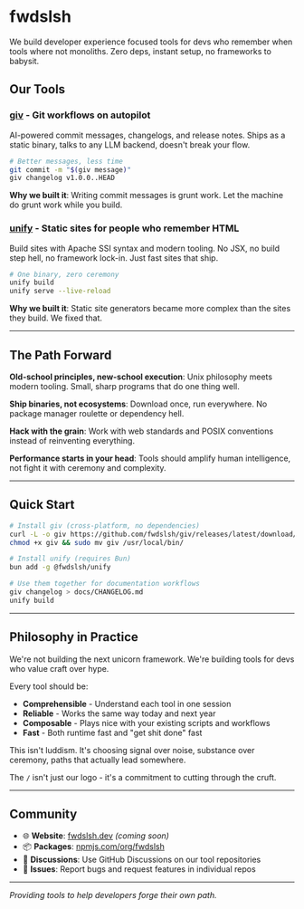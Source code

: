 # fwdslsh

We build developer experience focused tools for devs who remember when tools where not monoliths. Zero deps, instant setup, no frameworks to babysit.

## Our Tools

### [giv](https://github.com/fwdslsh/giv) - Git workflows on autopilot

AI-powered commit messages, changelogs, and release notes. Ships as a static binary, talks to any LLM backend, doesn't break your flow.

```bash
# Better messages, less time
git commit -m "$(giv message)"
giv changelog v1.0.0..HEAD
```

**Why we built it**: Writing commit messages is grunt work. Let the machine do grunt work while you build.

### [unify](https://github.com/fwdslsh/unify) - Static sites for people who remember HTML

Build sites with Apache SSI syntax and modern tooling. No JSX, no build step hell, no framework lock-in. Just fast sites that ship.

```bash
# One binary, zero ceremony
unify build
unify serve --live-reload
```

**Why we built it**: Static site generators became more complex than the sites they build. We fixed that.

---

## The Path Forward

**Old-school principles, new-school execution**: Unix philosophy meets modern tooling. Small, sharp programs that do one thing well.

**Ship binaries, not ecosystems**: Download once, run everywhere. No package manager roulette or dependency hell.

**Hack with the grain**: Work with web standards and POSIX conventions instead of reinventing everything.

**Performance starts in your head**: Tools should amplify human intelligence, not fight it with ceremony and complexity.

---

## Quick Start

```bash
# Install giv (cross-platform, no dependencies)
curl -L -o giv https://github.com/fwdslsh/giv/releases/latest/download/giv-linux-x86_64
chmod +x giv && sudo mv giv /usr/local/bin/

# Install unify (requires Bun)
bun add -g @fwdslsh/unify

# Use them together for documentation workflows
giv changelog > docs/CHANGELOG.md
unify build
```

---

## Philosophy in Practice

We're not building the next unicorn framework. We're building tools for devs who value craft over hype.

Every tool should be:

- **Comprehensible** - Understand each tool in one session
- **Reliable** - Works the same way today and next year
- **Composable** - Plays nice with your existing scripts and workflows
- **Fast** - Both runtime fast and "get shit done" fast

This isn't luddism. It's choosing signal over noise, substance over ceremony, paths that actually lead somewhere.

The `/` isn't just our logo - it's a commitment to cutting through the cruft.

---

## Community

- 🌐 **Website**: [fwdslsh.dev](https://fwdslsh.dev) _(coming soon)_
- 📦 **Packages**: [npmjs.com/org/fwdslsh](https://npmjs.com/org/fwdslsh)
- 💬 **Discussions**: Use GitHub Discussions on our tool repositories
- 🐛 **Issues**: Report bugs and request features in individual repos

---

_Providing tools to help developers forge their own path._
